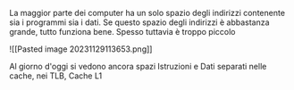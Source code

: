 La maggior parte dei computer ha un solo spazio degli indirizzi contenente sia i programmi sia i dati. 
Se questo spazio degli indirizzi è abbastanza grande, tutto funziona bene. Spesso tuttavia è troppo piccolo

![[Pasted image 20231129113653.png]]

Al giorno d'oggi si vedono ancora spazi Istruzioni e Dati separati nelle cache, nei TLB, Cache L1

